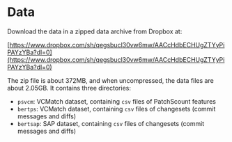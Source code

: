 # Data

Download the data in a zipped data archive from Dropbox at:

[https://www.dropbox.com/sh/qegsbucl30vw6mw/AACcHdbECHUgZTYyPiPAYzYBa?dl=0](https://www.dropbox.com/sh/qegsbucl30vw6mw/AACcHdbECHUgZTYyPiPAYzYBa?dl=0)

The zip file is about 372MB, and when uncompressed, the data files are about
2.05GB. It contains three directories:

- `psvcm`: VCMatch dataset, containing `csv` files of  PatchScount features
- `bertps`: VCMatch dataset, containing `csv` files of changesets (commit messages and diffs)
- `bertsap`: SAP dataset, containing `csv` files of changesets (commit messages and diffs)

